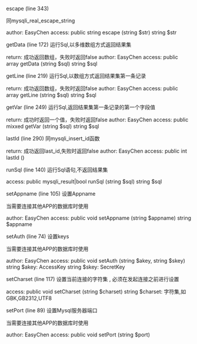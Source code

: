 escape (line 343)


同mysqli_real_escape_string

author: EasyChen
access: public
string escape (string $str)
string $str


getData (line 172)
运行Sql,以多维数组方式返回结果集

return: 成功返回数组，失败时返回false
author: EasyChen
access: public
array getData (string $sql)
string $sql


getLine (line 219)
运行Sql,以数组方式返回结果集第一条记录

return: 成功返回数组，失败时返回false
author: EasyChen
access: public
array getLine (string $sql)
string $sql


getVar (line 249)
运行Sql,返回结果集第一条记录的第一个字段值

return: 成功时返回一个值，失败时返回false
author: EasyChen
access: public
mixxed getVar (string $sql)
string $sql


lastId (line 290)
同mysqli_insert_id函数

return: 成功返回last_id,失败时返回false
author: EasyChen
access: public
int lastId ()



runSql (line 140)
运行Sql语句,不返回结果集

access: public
mysqli_result|bool runSql (string $sql)
string $sql


setAppname (line 105)
设置Appname

当需要连接其他APP的数据库时使用

author: EasyChen
access: public
void setAppname (string $appname)
string $appname


setAuth (line 74)
设置keys

当需要连接其他APP的数据库时使用

author: EasyChen
access: public
void setAuth (string $akey, string $skey)
string $akey: AccessKey
string $skey: SecretKey


setCharset (line 117)
设置当前连接的字符集 , 必须在发起连接之前进行设置

access: public
void setCharset (string $charset)
string $charset: 字符集,如GBK,GB2312,UTF8


setPort (line 89)
设置Mysql服务器端口


当需要连接其他APP的数据库时使用


author: EasyChen
access: public
void setPort (string $port)
